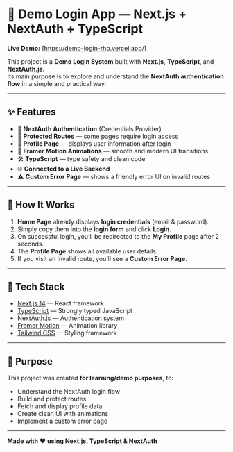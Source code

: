 # 🚀 Demo Login App — Next.js + NextAuth + TypeScript

**Live Demo:** [https://demo-login-rho.vercel.app/]

This project is a **Demo Login System** built with **Next.js**, **TypeScript**, and **NextAuth.js**.  
Its main purpose is to explore and understand the **NextAuth authentication flow** in a simple and practical way.

---

## ✨ Features

- 🔑 **NextAuth Authentication** (Credentials Provider)
- 📄 **Protected Routes** — some pages require login access
- 🧾 **Profile Page** — displays user information after login
- 🎨 **Framer Motion Animations** — smooth and modern UI transitions
- 🛠 **TypeScript** — type safety and clean code
- 🌐 **Connected to a Live Backend**
- ⚠ **Custom Error Page** — shows a friendly error UI on invalid routes

---

## 📜 How It Works

1. **Home Page** already displays **login credentials** (email & password).
2. Simply copy them into the **login form** and click **Login**.
3. On successful login, you’ll be redirected to the **My Profile** page after 2 seconds.
4. The **Profile Page** shows all available user details.
5. If you visit an invalid route, you’ll see a **Custom Error Page**.

---

## 🔧 Tech Stack

- [Next.js 14](https://nextjs.org/) — React framework
- [TypeScript](https://www.typescriptlang.org/) — Strongly typed JavaScript
- [NextAuth.js](https://next-auth.js.org/) — Authentication system
- [Framer Motion](https://www.framer.com/motion/) — Animation library
- [Tailwind CSS](https://tailwindcss.com/) — Styling framework

---

## 🎯 Purpose

This project was created **for learning/demo purposes**, to:
- Understand the NextAuth login flow
- Build and protect routes
- Fetch and display profile data
- Create clean UI with animations
- Implement a custom error page

---

**Made with ❤️ using Next.js, TypeScript & NextAuth**
